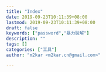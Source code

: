 ```yaml
---
title: "Index"
date: 2019-09-23T10:11:39+08:00
lastmod: 2019-09-23T10:11:39+08:00
draft: false
keywords: ["password","暴力破解"]
description: ""
tags: []
categories: ["工具"]
author: "m2kar <m2kar.cn@gmail.com>"

---
```


<!--more-->

